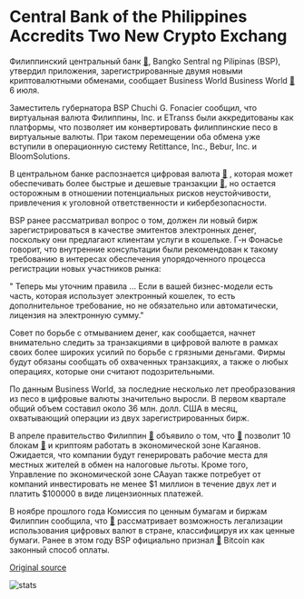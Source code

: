 # Central Bank of the Philippines Accredits Two New Crypto Exchang

Филиппинский центральный банк  [🔗](https://cointelegraph.com/tags/central-bank), Bangko Sentral ng Pilipinas (BSP), утвердил приложения, зарегистрированные двумя новыми криптовалютными обменами, сообщает Business World Business World  [🔗](http://bworldonline.com/bsp-accredits-two-vc-exchanges/)  6 июля.

Заместитель губернатора BSP Chuchi G. Fonacier сообщил, что виртуальная валюта Филиппины, Inc. и ETranss были аккредитованы как платформы, что позволяет им конвертировать филиппинские песо в виртуальные валюты. При таком перемещении оба обмена уже вступили в операционную систему Retittance, Inc., Bebur, Inc. и BloomSolutions.

В центральном банке распознается цифровая валюта  [🔗](https://cointelegraph.com/tags/cryptocurrencies) , которая может обеспечивать более быстрые и дешевые транзакции  [🔗](https://cointelegraph.com/tags/transactions), но остается осторожным в отношении потенциальных рисков неустойчивости, привлечения к уголовной ответственности и кибербезопасности.

BSP ранее рассматривал вопрос о том, должен ли новый бирж зарегистрироваться в качестве эмитентов электронных денег, поскольку они предлагают клиентам услуги в кошельке. Г-н Фонасье говорит, что внутренние консультации были рекомендован к такому требованию в интересах обеспечения упорядоченного процесса регистрации новых участников рынка:

" Теперь мы уточним правила ... Если в вашей бизнес-модели есть часть, которая использует электронный кошелек, то есть дополнительное требование, но не обязательно или автоматически, лицензия на электронную сумму."

Совет по борьбе с отмыванием денег, как сообщается, начнет внимательно следить за транзакциями в цифровой валюте в рамках своих более широких усилий по борьбе с грязными деньгами. Фирмы будут обязаны сообщать об охваченных транзакциях, а также о любых операциях, которые они считают подозрительными.

По данным Business World, за последние несколько лет преобразования из песо в цифровые валюты значительно выросли. В первом квартале общий объем составил около 36 млн. долл. США в месяц, охватывающий операции из двух зарегистрированных бирж.

В апреле правительство Филиппин  [🔗](https://cointelegraph.com/tags/philippines)  объявило о том, что  [🔗](https://cointelegraph.com/news/philippine-govt-to-allow-countrys-first-crypto-businesses-in-special-economic-zone)  позволит 10 блокам  [🔗](https://cointelegraph.com/tags/blockchain)  и криптоям работать в экономической зоне Кагаянов. Ожидается, что компании будут генерировать рабочие места для местных жителей в обмен на налоговые льготы. Кроме того, Управление по экономической зоне CAayan также потребует от компаний инвестировать не менее $1 миллион в течение двух лет и платить $100000 в виде лицензионных платежей.

В ноябре прошлого года Комиссия по ценным бумагам и биржам Филиппин сообщила, что  [🔗](https://cointelegraph.com/news/philippine-regulator-plans-to-legalize-cryptocurrencies-classify-as-securities)  рассматривает возможность легализации использования цифровых валют в стране, классифицируя их как ценные бумаги. Ранее в этом году BSP официально признал  [🔗](https://cointelegraph.com/news/the-philippines-officially-legitimize-bitcoin-as-payment-method)  Bitcoin как законный способ оплаты.

[Original source](https://cointelegraph.com/news/central-bank-of-the-philippines-accredits-two-new-crypto-exchanges)

![stats](https://c.statcounter.com/11760860/0/a89fa40b/1/ "stats")
